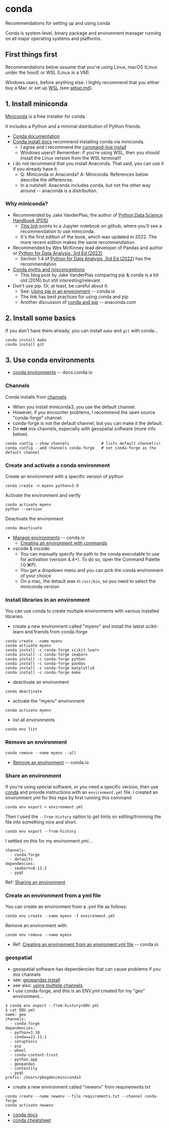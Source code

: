 # conda

Recommendations for setting up and using conda

Conda is system-level, binary package and environment manager running on all major operating systems and platforms.

## First things first

Recommendations below assume that you're using Linux, macOS (Linux under the hood) or WSL (Linux in a VM).

Windows users, before anything else: I highly recommend that you either buy a Mac or set up 
[WSL](https://learn.microsoft.com/en-us/windows/wsl/about) (see [setup.md](setup.md)).

## 1. Install miniconda

[Miniconda](https://docs.conda.io/projects/conda/en/stable/glossary.html#miniconda) is a free 
installer for conda.

It includes a Python and a minimal distribution of Python friends.

* [Conda documentation](https://docs.conda.io/projects/conda/en/stable/)
* [Conda install docs](https://docs.conda.io/projects/conda/en/stable/) recommend installing conda via miniconda.
  * I agree and I recommend the [command-line install](https://docs.conda.io/projects/miniconda/en/latest/) 
  * Windows users!! Remember: if you're using WSL, then you should install the Linux version from the WSL terminal!!
* I do not recommend that you install Anaconda. That said, you can use it if you already have it.
  * Q: Miniconda or Anaconda? A: Miniconda.  References below describe the differences.
  * In a nutshell: Anaconda includes conda, but not the other way around -- anaconda is a distribution.

### Why miniconda?

* Recommended by Jake VanderPlas, the author of [Python Data Science Handbook (PDS)](https://github.com/jakevdp/PythonDataScienceHandbook/blob/master/notebooks/00.00-Preface.ipynb)
  * [This link](https://jakevdp.github.io/PythonDataScienceHandbook/00.00-preface.html#Installation-Considerations) points to a Jupyter notebook on github, where you'll see a recommendation to use miniconda.
  * It's the first edition of the book, which was updated in 2022.  The more recent edition makes the same recommendation.
* Recommended by Wes McKinney lead developer of Pandas and author or [Python for Data Analysis, 3rd Ed (2022)](https://wesmckinney.com)
  * Section 1.4 of [Python for Data Analysis, 3rd Ed (2022)](https://wesmckinney.com/book/preliminaries.html#installation_and_setup) has the recommendation
* [Conda myths and misconceptions](https://jakevdp.github.io/blog/2016/08/25/conda-myths-and-misconceptions/)
  * This blog post by Jake VanderPlas comparing pip & conda is a bit old (2016) but still interesting/relevant
* Don't use pip. Or, at least, be careful about it.
  * See: [Using pip in an environment](https://docs.conda.io/projects/conda/en/latest/user-guide/tasks/manage-environments.html#using-pip-in-an-environment) -- conda.io
  * The link has best practices for using conda and pip
  * Another discussion of [conda and pip](https://www.anaconda.com/blog/understanding-conda-and-pip) -- anaconda.com

## 2. Install some basics

If you don't have them already, you can install `make` and `git` with conda...
```
conda install make
conda install git
```

## 3. Use conda environments

* [conda environments](https://docs.conda.io/projects/conda/en/stable/glossary.html#conda-environment) -- docs.conda.io

### Channels

Conda installs from [channels](https://docs.conda.io/projects/conda/en/stable/user-guide/concepts/channels.html)

* When you install miniconda3, you use the default channel.
* However, if you encounter problems, I recommend the open source "conda-forge" channel.
* conda-forge is not the default channel, but you can make it the default. 
* Do **not** mix channels, especially with geospatial software (more info below).
```
conda config --show channels              # lists default channel(s)
conda config --add channels conda-forge   # set conda-forge as the default channel
```

### Create and activate a conda environment

Create an environment with a specific version of python
```
conda create -n myenv python=3.9
```
Activate the environment and verify
```
conda activate myenv
python --version
```
Deactivate the environment
```
conda deactivate
```

* [Manage environments](https://conda.io/projects/conda/en/latest/user-guide/tasks/manage-environments.html) -- conda.io
  * [Creating an environment with commands](https://conda.io/projects/conda/en/latest/user-guide/tasks/manage-environments.html#creating-an-environment-with-commands)
* vscode & vscode: 
  * You can manually specify the path to the conda executable to use for activation 
  (version 4.4+). To do so, open the Command Palette (⇧⌘P).
  * You get a dropdown menu and you can pick the conda environment of your choice
  * On a mac, the detault was in `/usr/bin`, so you need to select the miniconda version

### Install libraries in an environment

You can use conda to create multiple environments with various installed libraries.

* create a new environment called "myenv" and install the latest scikit-learn and friends from conda-forge
```
conda create --name myenv
conda activate myenv
conda install -c conda-forge scikit-learn
conda install -c conda-forge seaborn
conda install -c conda-forge python
conda install -c conda-forge pandas
conda install -c conda-forge matplotlib
conda install -c conda-forge make
```

* deactivate an environment
```
conda deactivate
```

* activate the "myenv" environment
```
conda activate myenv
```

* list all environments
```
conda env list
```

### Remove an environment

```
conda remove --name myenv --all
```

* [Remove an environment](https://conda.io/projects/conda/en/latest/user-guide/tasks/manage-environments.html#removing-an-environment) -- conda.io

### Share an environment

If you're using special software, or you need a specific version, then use 
[conda](https://conda.io/projects/conda/en/latest/user-guide/tasks/manage-environments.html) 
and provide instructions with an `environment.yml` file.
I created an environment.yml for this repo by first running this command
```
conda env export > environment.yml
```
Then I used the `--from-history` option to get hints on editing/trimming the file into something nice and short.
```
conda env export --from-history
```
I settled on this for my environment.yml...
```
channels:
  - conda-forge
  - defaults
dependencies:
  - seaborn=0.11.2
  - pyqt
```
Ref: [Sharing an environment](https://conda.io/projects/conda/en/latest/user-guide/tasks/manage-environments.html#sharing-an-environment)

### Create an environment from a yml file

You can create an environment from a .yml file as follows:
```
conda env create --name myenv -f environment.yml
```
Remove an environment with:
```
conda env remove --name myenv
```
* Ref: [Creating an environment from an enviroment.yml file](https://conda.io/projects/conda/en/latest/user-guide/tasks/manage-environments.html#creating-an-environment-from-an-environment-yml-file) -- conda.io

### geospatial

* geospatial software has dependencies that can cause problems if you mix channels
* see: [geopandas install](https://geopandas.org/en/stable/getting_started/install.html)
* see also: [using multiple channels](https://conda-forge.org/docs/user/tipsandtricks.html#using-multiple-channels)
* I use conda-forge, and this is an ENV.yml created for my "geo" environment...
```
$ conda env export --from-history>ENV.yml
$ cat ENV.yml
name: geo
channels:
  - conda-forge
dependencies:
  - python=3.10
  - conda==22.11.1
  - setuptools
  - pip
  - wheel
  - conda-content-trust
  - python.app
  - geopandas
  - contextily
  - pyqt
prefix: /Users/pbogden/miniconda3
```

* create a new environment called "newenv" from requirements.txt
```
conda create --name newenv --file requirements.txt --channel conda-forge
conda activate newenv
```

* [conda docs](https://docs.conda.io/projects/conda/en/latest/user-guide/tasks/manage-environments.html)
* [conda cheatsheet](https://docs.conda.io/projects/conda/en/latest/_downloads/843d9e0198f2a193a3484886fa28163c/conda-cheatsheet.pdf)
